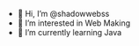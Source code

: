 - 👋 Hi, I’m @shadowwebss
- 👀 I’m interested in Web Making
- 🌱 I’m currently learning Java

<!---
shadowwebss/shadowwebss is a ✨ special ✨ repository because its `README.md` (this file) appears on your GitHub profile.
You can click the Preview link to take a look at your changes.
--->
